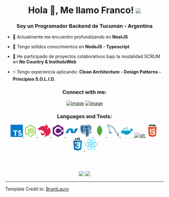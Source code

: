<h1 align="center">Hola 👋, Me llamo Franco! <img height="40" src="https://cdn3.emoji.gg/emojis/9837-bunny.gif"></h1>
<h3 align="center">Soy un Programador Backend de Tucumán - Argentina</h3>

- 🔭 Actualmente me encuentro profundizando en **NestJS**

- 🌱 Tengo sólidos conocimientos en **NodeJS - Typescript**

- 👯 He participado de proyectos colaborativos bajo la modalidad SCRUM en **No Country & InstitutoWeb**

- ⚡ Tengo experiencia aplicando: **Clean Architecture - Design Patterns - Principios S.O.L.I.D.**

<h3 align="center">Connect with me:</h3>
<div align="center">

[![image](https://img.shields.io/badge/LinkedIn-0077B5?style=for-the-badge&logo=linkedin&logoColor=white)](https://www.linkedin.com/in/francojmrodriguez/)
[![image](https://img.shields.io/badge/Gmail-D14836?style=for-the-badge&logo=gmail&logoColor=white)](mailto:francojmprogramacion@gmail.com)

</div>

<h3 align="center">Languages and Tools:</h3>

<p align="center"> 
  <a href="#" target="_blank"> 
    <img src="./icons/typescript-plain.svg" alt="typescript" width="40" height="40"/> 
  </a>
    <a href="#" target="_blank"> 
    <img src="./icons/nodejs-plain.svg" alt="nodejs" width="40" height="40"/> 
  </a>
      <a href="#" target="_blank"> 
    <img src="./icons/nestjs-plain.svg" alt="nest" width="40" height="40"/> 
  </a>
  <a href="#" target="_blank"> 
    <img src="./icons/csharp-plain.svg" alt="csharp" width="40" height="40"/> 
  </a>
  <a href="#" target="_blank"> 
    <img src="./icons/dot-net-plain.svg" alt="dotnet" width="40" height="40"/> 
  </a>
        <a href="#" target="_blank"> 
    <img src="./icons/postgresql-plain.svg" alt="postgres" width="40" height="40"/> 
  </a>
          <a href="#" target="_blank"> 
    <img src="./icons/mongodb-plain.svg" alt="mongo" width="40" height="40"/> 
  </a>
    <a href="#" target="_blank"> 
    <img src="./icons/mysql-plain.svg" alt="mysql" width="40" height="40"/> 
  </a>
  <a href="#" target="_blank"> 
    <img src="./icons/docker-plain.svg" alt="docker" width="40" height="40"/> 
  </a>  
  <a href="https://git-scm.com/" target="_blank"> 
    <img src="https://www.vectorlogo.zone/logos/git-scm/git-scm-icon.svg" alt="git" width="40" height="40"/> 
  </a>
    <a href="https://www.w3.org/html/" target="_blank"> 
    <img src="https://raw.githubusercontent.com/devicons/devicon/master/icons/html5/html5-original-wordmark.svg" alt="html5" width="40" height="40"/> 
  </a>
  <a href="https://www.w3schools.com/css/" target="_blank"> 
    <img src="https://raw.githubusercontent.com/devicons/devicon/master/icons/css3/css3-original-wordmark.svg" alt="css3" width="40" height="40"/> 
  </a>
    <a href="#" target="_blank"> 
    <img src="./icons/react-original.svg" alt="react" width="40" height="40"/> 
  </a>  
</p>

<br>
<br>

<p align= "center">
  <img height= "150" src="https://github-readme-stats.vercel.app/api?username=franrodriguez1993
&theme=react&show_icons=true&include_all_commits=true" />
  <img height= "150" src="https://github-readme-stats.vercel.app/api/top-langs/?username=franrodriguez1993
&theme=react&layout=compact" />
</p>

---

Template Credit to:
[BrantLauro](https://github.com/BrantLauro)
